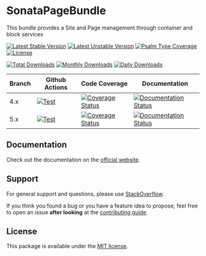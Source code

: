 <!--
DO NOT EDIT THIS FILE!

It's auto-generated by sonata-project/dev-kit package.
-->

# SonataPageBundle

This bundle provides a Site and Page management through container and block services

[![Latest Stable Version](https://poser.pugx.org/sonata-project/page-bundle/v/stable)](https://packagist.org/packages/sonata-project/page-bundle)
[![Latest Unstable Version](https://poser.pugx.org/sonata-project/page-bundle/v/unstable)](https://packagist.org/packages/sonata-project/page-bundle)
[![Psalm Type Coverage][shepherd_stable_badge]][shepherd_stable_link]
[![License](https://poser.pugx.org/sonata-project/page-bundle/license)](https://packagist.org/packages/sonata-project/page-bundle)

[![Total Downloads](https://poser.pugx.org/sonata-project/page-bundle/downloads)](https://packagist.org/packages/sonata-project/page-bundle)
[![Monthly Downloads](https://poser.pugx.org/sonata-project/page-bundle/d/monthly)](https://packagist.org/packages/sonata-project/page-bundle)
[![Daily Downloads](https://poser.pugx.org/sonata-project/page-bundle/d/daily)](https://packagist.org/packages/sonata-project/page-bundle)

Branch | Github Actions | Code Coverage | Documentation |
------ | -------------- | ------------- | ------------- |
4.x | [![Test][test_stable_badge]][test_stable_link] | [![Coverage Status][coverage_stable_badge]][coverage_stable_link] | [![Documentation Status][documentation_stable_badge]][documentation_stable_link] |
5.x | [![Test][test_unstable_badge]][test_unstable_link] | [![Coverage Status][coverage_unstable_badge]][coverage_unstable_link] | [![Documentation Status][documentation_unstable_badge]][documentation_unstable_link] |

## Documentation

Check out the documentation on the [official website](https://docs.sonata-project.org/projects/SonataPageBundle).

## Support

For general support and questions, please use [StackOverflow](http://stackoverflow.com/questions/tagged/sonata).

If you think you found a bug or you have a feature idea to propose, feel free to open an issue
**after looking** at the [contributing guide](CONTRIBUTING.md).

## License

This package is available under the [MIT license](LICENSE).

[test_stable_badge]: https://github.com/sonata-project/SonataPageBundle/workflows/Test/badge.svg?branch=4.x
[test_stable_link]: https://github.com/sonata-project/SonataPageBundle/actions?query=workflow:test+branch:4.x
[test_unstable_badge]: https://github.com/sonata-project/SonataPageBundle/workflows/Test/badge.svg?branch=5.x
[test_unstable_link]: https://github.com/sonata-project/SonataPageBundle/actions?query=workflow:test+branch:5.x
[coverage_stable_badge]: https://codecov.io/gh/sonata-project/SonataPageBundle/branch/4.x/graph/badge.svg
[coverage_stable_link]: https://codecov.io/gh/sonata-project/SonataPageBundle/branch/4.x
[coverage_unstable_badge]: https://codecov.io/gh/sonata-project/SonataPageBundle/branch/5.x/graph/badge.svg
[coverage_unstable_link]: https://codecov.io/gh/sonata-project/SonataPageBundle/branch/5.x
[shepherd_stable_badge]: https://shepherd.dev/github/sonata-project/SonataPageBundle/coverage.svg
[shepherd_stable_link]: https://shepherd.dev/github/sonata-project/SonataPageBundle
[documentation_stable_badge]: https://readthedocs.org/projects/sonatapagebundle/badge/?version=4.x
[documentation_stable_link]: https://docs.sonata-project.org/projects/SonataPageBundle/en/4.x/?badge=4.x
[documentation_unstable_badge]: https://readthedocs.org/projects/sonatapagebundle/badge/?version=5.x
[documentation_unstable_link]: https://docs.sonata-project.org/projects/SonataPageBundle/en/5.x/?badge=5.x
